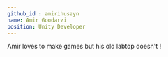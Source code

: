 ```yaml
---
github_id : amirihusayn
name: Amir Goodarzi
position: Unity Developer
---
```

Amir loves to make games but his old labtop doesn't ! 